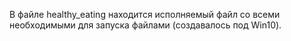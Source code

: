 В файле healthy_eating находится исполняемый файл со всеми необходимыми для запуска файлами (создавалось под Win10).
